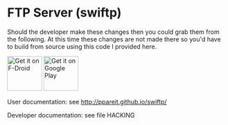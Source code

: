 FTP Server (swiftp)
===================

Should the developer make these changes then you could grab them from the following. At this time these changes are not made there so you'd have to build from source using this code I provided here.

<a href="https://f-droid.org/packages/be.ppareit.swiftp_free/" target="_blank">
<img src="https://f-droid.org/badge/get-it-on.png" alt="Get it on F-Droid" height="80"/></a>
<a href="https://play.google.com/store/apps/details?id=be.ppareit.swiftp" target="_blank">
<img src="https://play.google.com/intl/en_us/badges/images/generic/en-play-badge.png" alt="Get it on Google Play" height="80"/></a>

User documentation: see http://ppareit.github.io/swiftp/

Developer documentation: see file HACKING
